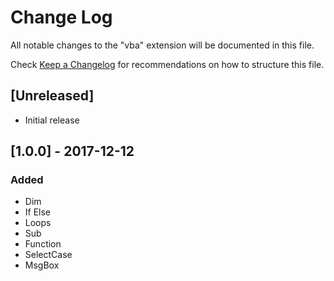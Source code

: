 # Change Log
All notable changes to the "vba" extension will be documented in this file.

Check [Keep a Changelog](http://keepachangelog.com/) for recommendations on how to structure this file.

## [Unreleased]
- Initial release

## [1.0.0] - 2017-12-12
### Added
- Dim
- If Else
- Loops
- Sub
- Function
- SelectCase
- MsgBox
